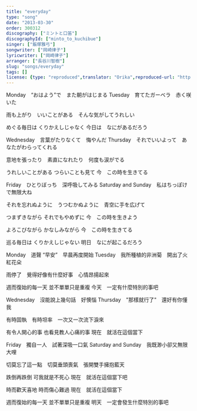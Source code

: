 ```yaml
---
title: "everyday"
type: "song"
date: "2013-03-30"
order: 300312
discography: ["ミントと口笛"]
discographyId: ["minto_to_kuchibue"]
singer: ["飯塚雅弓"]
songwriter: ["岡崎律子"]
lyricwriter: ["岡崎律子"]
arranger: ["長谷川智樹"]
slug: "songs/everyday"
tags: []
license: {type: "reproduced",translator: "Orika",reproduced-url: "http://orikamushi.myweb.hinet.net",reproduced-website: "織歌蟲"}
---
```


Monday　“おはよう”で　また朝がはじまる 
Tuesday　育てたガーベラ　赤く咲いた 

雨も上がり　いいことがある　そんな気がしてうれしい 

めぐる毎日は 
くりかえしじゃなく
今日は　なにがあるだろう 

Wednesday　言葉がたりなくて　悔やんだ 
Thursday　それでいいよって　あなたがわらってくれる 

意地を張ったり　素直になれたり　何度も涙がでる 

うれしいことがある 
つらいことも見て 
今　この時を生きてる 

Friday　ひとりぼっち　深呼吸してみる 
Saturday and Sunday　私はちっぽけで無限大ね 

それを忘れぬように　うつむかぬように　青空に手を広げて 

つまずきながら 
それでもやめずに 
今　この時を生きよう 

よろこびながら 
かなしみながら 
今　この時を生きてる 

巡る毎日は 
くりかえしじゃない 
明日　なにが起こるだろう

Monday　道聲 “早安”　早晨再度開始
Tuesday　我所種植的非洲菊　開出了火紅花朵

雨停了　覺得好像有什麼好事　心情昂揚起來

週而復始的每一天
並不單單只是重複
今天　一定有什麼特別的事吧

Wednesday　沒能說上幾句話　好懊惱
Thursday　"那樣就行了"　還好有你懂我

有時固執　有時坦率　一次又一次流下淚來

有令人開心的事
也看見教人心痛的事
現在　就活在這個當下

Friday　獨自一人　試著深吸一口氣
Saturday and Sunday　我既渺小卻又無限大哩 

切莫忘了這一點　切莫垂頭喪氣　張開雙手擁抱藍天

跌倒再跌倒
可我就是不死心
現在　就活在這個當下吧

時而歡天喜地
時而傷心難過
現在　就活在這個當下

週而復始的每一天
並不單單只是重複
明天　一定會發生什麼特別的事吧
